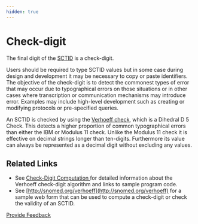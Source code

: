 ```yaml
---
hidden: true
---
```


# Check-digit

The final digit of the [SCTID](../../appendices/appendix-b.-specification-reference-information/s/sctid-data-type.md) is a check-digit.

Users should be required to type SCTID values but in some case during design and development it may be necessary to copy or paste identifiers. The objective of the check-digit is to detect the commonest types of error that may occur due to typographical errors on those situations or in other cases where transcription or communication mechanisms may introduce error. Examples may include high-level development such as creating or modifying protocols or pre-specified queries.

An SCTID is checked by using the [Verhoeff check](http://www.augustana.ab.ca/~mohrj/algorithms/checkdigit.html), which is a Dihedral D 5 Check. This detects a higher proportion of common typographical errors than either the IBM or Modulus 11 check. Unlike the Modulus 11 check it is effective on decimal strings longer than ten-digits. Furthermore its value can always be represented as a decimal digit without excluding any values.

## Related Links

* See [Check-Digit Computation ](6.4.2-check-digit-computation.md)for detailed information about the Verhoeff check-digit algorithm and links to sample program code.
* See [http://snomed.org/verhoeff](http://snomed.org/verhoeff) for a sample web form that can be used to compute a check-digit or check the validity of an SCTID.







<a href="https://docs.google.com/forms/d/e/1FAIpQLScTmbZIf0UEQwYDkY27EEWBkaiYkHSbR0_9DmFrMLXoQLyL7Q/viewform?usp=pp_url&entry.1767247133=Release+File+Specification&entry.670899847=Check-digit" class="button primary">Provide Feedback</a>

